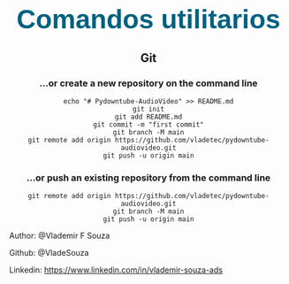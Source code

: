 
<center>

# <font color="rgb(61,98,0)" size="7" face="Arial">Comandos utilitarios</font>

## Git 
### …or create a new repository on the command line
```shell
echo "# Pydowntube-AudioVideo" >> README.md
git init
git add README.md
git commit -m "first commit"
git branch -M main
git remote add origin https://github.com/vladetec/pydowntube-audiovideo.git
git push -u origin main

```
### …or push an existing repository from the command line
```shell
git remote add origin https://github.com/vladetec/pydowntube-audiovideo.git
git branch -M main
git push -u origin main

```

</center>

Author: @Vlademir F Souza 

Github: @VladeSouza

Linkedin: https://www.linkedin.com/in/vlademir-souza-ads